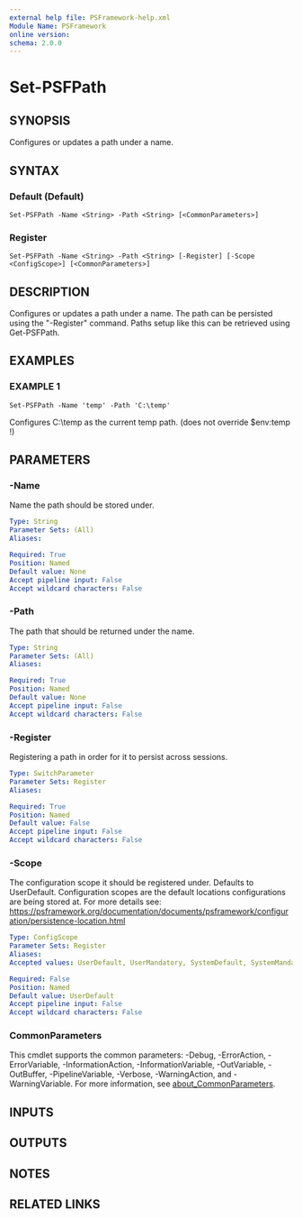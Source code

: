 ```yaml
---
external help file: PSFramework-help.xml
Module Name: PSFramework
online version:
schema: 2.0.0
---
```


# Set-PSFPath

## SYNOPSIS
Configures or updates a path under a name.

## SYNTAX

### Default (Default)
```
Set-PSFPath -Name <String> -Path <String> [<CommonParameters>]
```

### Register
```
Set-PSFPath -Name <String> -Path <String> [-Register] [-Scope <ConfigScope>] [<CommonParameters>]
```

## DESCRIPTION
Configures or updates a path under a name.
The path can be persisted using the "-Register" command.
Paths setup like this can be retrieved using Get-PSFPath.

## EXAMPLES

### EXAMPLE 1
```
Set-PSFPath -Name 'temp' -Path 'C:\temp'
```

Configures C:\temp as the current temp path.
(does not override $env:temp !)

## PARAMETERS

### -Name
Name the path should be stored under.

```yaml
Type: String
Parameter Sets: (All)
Aliases:

Required: True
Position: Named
Default value: None
Accept pipeline input: False
Accept wildcard characters: False
```

### -Path
The path that should be returned under the name.

```yaml
Type: String
Parameter Sets: (All)
Aliases:

Required: True
Position: Named
Default value: None
Accept pipeline input: False
Accept wildcard characters: False
```

### -Register
Registering a path in order for it to persist across sessions.

```yaml
Type: SwitchParameter
Parameter Sets: Register
Aliases:

Required: True
Position: Named
Default value: False
Accept pipeline input: False
Accept wildcard characters: False
```

### -Scope
The configuration scope it should be registered under.
Defaults to UserDefault.
Configuration scopes are the default locations configurations are being stored at.
For more details see:
https://psframework.org/documentation/documents/psframework/configuration/persistence-location.html

```yaml
Type: ConfigScope
Parameter Sets: Register
Aliases:
Accepted values: UserDefault, UserMandatory, SystemDefault, SystemMandatory, FileUserLocal, FileUserShared, FileSystem

Required: False
Position: Named
Default value: UserDefault
Accept pipeline input: False
Accept wildcard characters: False
```

### CommonParameters
This cmdlet supports the common parameters: -Debug, -ErrorAction, -ErrorVariable, -InformationAction, -InformationVariable, -OutVariable, -OutBuffer, -PipelineVariable, -Verbose, -WarningAction, and -WarningVariable. For more information, see [about_CommonParameters](http://go.microsoft.com/fwlink/?LinkID=113216).

## INPUTS

## OUTPUTS

## NOTES

## RELATED LINKS
